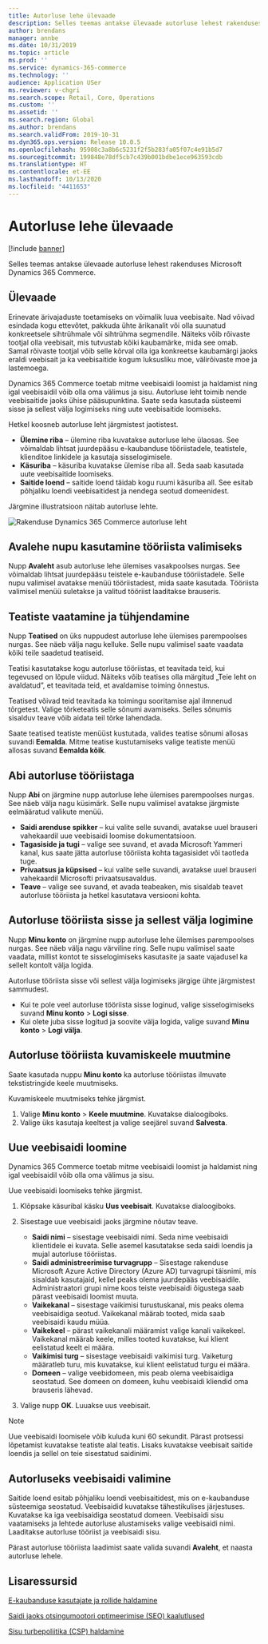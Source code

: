 ```yaml
---
title: Autorluse lehe ülevaade
description: Selles teemas antakse ülevaade autorluse lehest rakenduses Microsoft Dynamics 365 Commerce.
author: brendans
manager: annbe
ms.date: 10/31/2019
ms.topic: article
ms.prod: ''
ms.service: dynamics-365-commerce
ms.technology: ''
audience: Application USer
ms.reviewer: v-chgri
ms.search.scope: Retail, Core, Operations
ms.custom: ''
ms.assetid: ''
ms.search.region: Global
ms.author: brendans
ms.search.validFrom: 2019-10-31
ms.dyn365.ops.version: Release 10.0.5
ms.openlocfilehash: 95908c3a8b6c5231f2f5b283fa05f07c4e91b5d7
ms.sourcegitcommit: 199848e78df5cb7c439b001bdbe1ece963593cdb
ms.translationtype: HT
ms.contentlocale: et-EE
ms.lasthandoff: 10/13/2020
ms.locfileid: "4411653"
---
```

# <a name="authoring-page-overview"></a>Autorluse lehe ülevaade

  
 [!include [banner](includes/banner.md)]

Selles teemas antakse ülevaade autorluse lehest rakenduses Microsoft Dynamics 365 Commerce.

## <a name="overview"></a>Ülevaade

Erinevate ärivajaduste toetamiseks on võimalik luua veebisaite. Nad võivad esindada kogu ettevõtet, pakkuda ühte ärikanalit või olla suunatud konkreetsele sihtrühmale või sihtrühma segmendile. Näiteks võib rõivaste tootjal olla veebisait, mis tutvustab kõiki kaubamärke, mida see omab. Samal rõivaste tootjal võib selle kõrval olla iga konkreetse kaubamärgi jaoks eraldi veebisait ja ka veebisaitide kogum luksusliku moe, välirõivaste moe ja lastemoega.

Dynamics 365 Commerce toetab mitme veebisaidi loomist ja haldamist ning igal veebisaidil võib olla oma välimus ja sisu. Autorluse leht toimib nende veebisaitide jaoks ühise pääsupunktina. Saate seda kasutada süsteemi sisse ja sellest välja logimiseks ning uute veebisaitide loomiseks.

Hetkel koosneb autorluse leht järgmistest jaotistest.

- **Ülemine riba** – ülemine riba kuvatakse autorluse lehe ülaosas. See võimaldab lihtsat juurdepääsu e-kaubanduse tööriistadele, teatistele, klienditoe linkidele ja kasutaja sisselogimisele.
- **Käsuriba** – käsuriba kuvatakse ülemise riba all. Seda saab kasutada uute veebisaitide loomiseks.
- **Saitide loend** – saitide loend täidab kogu ruumi käsuriba all. See esitab põhjaliku loendi veebisaitidest ja nendega seotud domeenidest.

Järgmine illustratsioon näitab autorluse lehte.

![Rakenduse Dynamics 365 Commerce autorluse leht](../commerce/media/authoring_tools_01.png)

## <a name="use-the-home-button-to-select-a-tool"></a>Avalehe nupu kasutamine tööriista valimiseks

Nupp **Avaleht** asub autorluse lehe ülemises vasakpoolses nurgas. See võimaldab lihtsat juurdepääsu teistele e-kaubanduse tööriistadele. Selle nupu valimisel avatakse menüü tööriistadest, mida saate kasutada. Tööriista valimisel menüü suletakse ja valitud tööriist laaditakse brauseris.

## <a name="view-and-clear-notifications"></a>Teatiste vaatamine ja tühjendamine

Nupp **Teatised** on üks nuppudest autorluse lehe ülemises parempoolses nurgas. See näeb välja nagu kelluke. Selle nupu valimisel saate vaadata kõiki teile saadetud teatiseid.

Teatisi kasutatakse kogu autorluse tööriistas, et teavitada teid, kui tegevused on lõpule viidud. Näiteks võib teatises olla märgitud „Teie leht on avaldatud”, et teavitada teid, et avaldamise toiming õnnestus.

Teatised võivad teid teavitada ka toimingu sooritamise ajal ilmnenud tõrgetest. Valige tõrketeatis selle sõnumi avamiseks. Selles sõnumis sisalduv teave võib aidata teil tõrke lahendada.

Saate teatised teatiste menüüst kustutada, valides teatise sõnumi allosas suvandi **Eemalda**. Mitme teatise kustutamiseks valige teatiste menüü allosas suvand **Eemalda kõik**.

## <a name="get-help-with-the-authoring-tool"></a>Abi autorluse tööriistaga

Nupp **Abi** on järgmine nupp autorluse lehe ülemises parempoolses nurgas. See näeb välja nagu küsimärk. Selle nupu valimisel avatakse järgmiste eelmääratud valikute menüü.

- **Saidi arenduse spikker** – kui valite selle suvandi, avatakse uuel brauseri vahekaardil uue veebisaidi loomise dokumentatsioon.
- **Tagasiside ja tugi** – valige see suvand, et avada Microsoft Yammeri kanal, kus saate jätta autorluse tööriista kohta tagasisidet või taotleda tuge.
- **Privaatsus ja küpsised** – kui valite selle suvandi, avatakse uuel brauseri vahekaardil Microsofti privaatsusavaldus.
- **Teave** – valige see suvand, et avada teabeaken, mis sisaldab teavet autorluse tööriista ja hetkel kasutatava versiooni kohta.

## <a name="sign-in-to-and-out-of-the-authoring-tool"></a>Autorluse tööriista sisse ja sellest välja logimine

Nupp **Minu konto** on järgmine nupp autorluse lehe ülemises parempoolses nurgas. See näeb välja nagu värviline ring. Selle nupu valimisel saate vaadata, millist kontot te sisselogimiseks kasutasite ja saate vajadusel ka sellelt kontolt välja logida.

Autorluse tööriista sisse või sellest välja logimiseks järgige ühte järgmistest sammudest.

- Kui te pole veel autorluse tööriista sisse loginud, valige sisselogimiseks suvand **Minu konto** \> **Logi sisse**.
- Kui olete juba sisse logitud ja soovite välja logida, valige suvand **Minu konto** \> **Logi välja**.

## <a name="change-the-display-language-of-the-authoring-tool"></a>Autorluse tööriista kuvamiskeele muutmine

Saate kasutada nuppu **Minu konto** ka autorluse tööriistas ilmuvate tekstistringide keele muutmiseks.

Kuvamiskeele muutmiseks tehke järgmist.

1. Valige **Minu konto** \> **Keele muutmine**. Kuvatakse dialoogiboks.
1. Valige üks kasutaja keeltest ja valige seejärel suvand **Salvesta**.

## <a name="create-a-new-website"></a>Uue veebisaidi loomine

Dynamics 365 Commerce toetab mitme veebisaidi loomist ja haldamist ning igal veebisaidil võib olla oma välimus ja sisu.

Uue veebisaidi loomiseks tehke järgmist.

1. Klõpsake käsuribal käsku **Uus veebisait**. Kuvatakse dialoogiboks.
2. Sisestage uue veebisaidi jaoks järgmine nõutav teave.

    - **Saidi nimi** – sisestage veebisaidi nimi. Seda nime veebisaidi klientidele ei kuvata. Selle asemel kasutatakse seda saidi loendis ja mujal autorluse tööriistas.
    - **Saidi administreerimise turvagrupp** – Sisestage rakenduse Microsoft Azure Active Directory (Azure AD) turvagrupi täisnimi, mis sisaldab kasutajaid, kellel peaks olema juurdepääs veebisaidile. Administraatori grupi nime koos teiste veebisaidi õigustega saab pärast veebisaidi loomist muuta.
    - **Vaikekanal** – sisestage vaikimisi turustuskanal, mis peaks olema veebisaidiga seotud. Vaikekanal määrab tooted, mida saab veebisaidi kaudu müüa.
    - **Vaikekeel** – pärast vaikekanali määramist valige kanali vaikekeel. Vaikekanal määrab keele, milles tooted kuvatakse, kui klient eelistatud keelt ei määra.
    - **Vaikimisi turg** – sisestage veebisaidi vaikimisi turg. Vaiketurg määratleb turu, mis kuvatakse, kui klient eelistatud turgu ei määra.
    - **Domeen** – valige veebidomeen, mis peab olema veebisaidiga seostatud. See domeen on domeen, kuhu veebisaidi kliendid oma brauseris lähevad.

1. Valige nupp **OK**. Luuakse uus veebisait.

> [!NOTE]
> Uue veebisaidi loomisele võib kuluda kuni 60 sekundit. Pärast protsessi lõpetamist kuvatakse teatiste alal teatis. Lisaks kuvatakse veebisait saitide loendis ja sellel on teie sisestatud saidinimi.

## <a name="select-a-website-to-author"></a>Autorluseks veebisaidi valimine

Saitide loend esitab põhjaliku loendi veebisaitidest, mis on e-kaubanduse süsteemiga seostatud. Veebisaidid kuvatakse tähestikulises järjestuses. Kuvatakse ka iga veebisaidiga seostatud domeen. Veebisaidi sisu vaatamiseks ja lehtede autorluse alustamiseks valige veebisaidi nimi. Laaditakse autorluse tööriist ja veebisaidi sisu.

Pärast autorluse tööriista laadimist saate valida suvandi **Avaleht**, et naasta autorluse lehele.

## <a name="additional-resources"></a>Lisaressursid

[E-kaubanduse kasutajate ja rollide haldamine](manage-ecommerce-users-roles.md)

[Saidi jaoks otsingumootori optimeerimise (SEO) kaalutlused](search-engine-optimization-considerations.md)

[Sisu turbepoliitika (CSP) haldamine](manage-csp.md)
